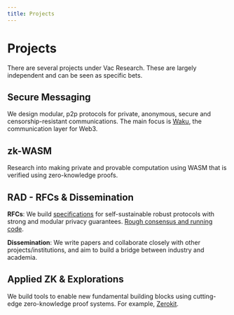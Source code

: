```yaml
---
title: Projects
---
```


# Projects

There are several projects under Vac Research.
These are largely independent and can be seen as specific bets.

## Secure Messaging

We design modular, p2p protocols for private, anonymous, secure and censorship-resistant communications. The main focus is [Waku](https://waku.org), the communication layer for Web3.

## zk-WASM

Research into making private and provable computation using WASM that is verified using zero-knowledge proofs.

## RAD - RFCs & Dissemination

**RFCs**: We build [specifications](https://rfc.vac.dev) for self-sustainable robust protocols with strong and modular privacy guarantees. [Rough consensus and running code](https://www.ietf.org/about/participate/tao/).

**Dissemination**: We write papers and collaborate closely with other projects/institutions, and aim to build a bridge between industry and academia.

## Applied ZK & Explorations

We build tools to enable new fundamental building blocks using cutting-edge zero-knowledge proof systems. For example, [Zerokit](https://github.com/vacp2p/zerokit/).


